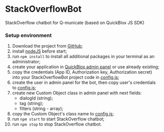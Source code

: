 # StackOverflowBot
StackOverflow chatbot for Q-municate (based on QuickBlox JS SDK)

### Setup environment

1) Download the project from [GitHub](https://github.com/QuickBlox/stackoverflow-chatbot);
2) install [nodeJS](https://nodejs.org/en/download/) before start;
3) run `npm install` to install all additional packages in your terminal as an administrator;
4) create your application in [QuickBlox admin panel](https://admin.quickblox.com) or use already existing;
5) copy the credentials (App ID, Authorization key, Authorization secret) into your StackOverflowBot project code in [config.js](https://github.com/QuickBlox/stackoverflow-chatbot/blob/master/config.js#L10);
6) create the user in admin panel for the bot, then copy user's credentials to [config.js](https://github.com/QuickBlox/stackoverflow-chatbot/blob/master/config.js#L20);
7) create new Custom Object class in admin panel with next fields:
   - dialogId (string);
   - tag (string);
   - filters (string - array);
8) copy the Custom Object's class name to [config.js](https://github.com/QuickBlox/stackoverflow-chatbot/blob/master/config.js#L26);
9) run `npm start` to start StackOverflow chatbot;
10) run `npm stop` to stop StackOverflow chatbot.